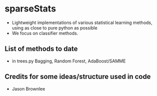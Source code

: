 # sparseStats

- Lightweight implementations of various statistical learning methods, using as
  close to pure python as possible
- We focus on classifier methods.

## List of methods to date

- in trees.py Bagging, Random Forest, AdaBoost/SAMME

## Credits for some ideas/structure used in code

- Jason Brownlee

